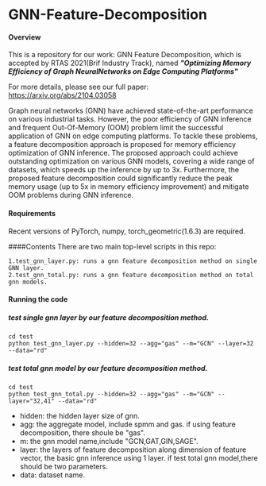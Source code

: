 # GNN-Feature-Decomposition
#### Overview

This is a repository for our work: GNN Feature Decomposition,
which is accepted by RTAS 2021(Brif Industry Track), named ***"Optimizing Memory Efficiency of Graph NeuralNetworks on Edge Computing Platforms"***

For more details, please see our full paper: https://arxiv.org/abs/2104.03058 


Graph neural networks (GNN) have achieved state-of-the-art performance on various industrial tasks.
However, the poor efficiency of GNN inference and frequent Out-Of-Memory (OOM) problem limit the successful application of GNN on edge computing platforms.
To tackle these problems, a feature decomposition approach is proposed for memory efficiency optimization of GNN inference.
The proposed approach could achieve outstanding optimization on various GNN models, covering a wide range of datasets, which speeds up the inference by up to 3x.
Furthermore, the proposed feature decomposition could significantly reduce the peak memory usage (up to 5x in memory efficiency improvement) and mitigate OOM problems during GNN inference.

#### Requirements

Recent versions of PyTorch, numpy, torch_geometric(1.6.3) are required. 


####Contents
There are two main top-level scripts in this repo:

    1.test_gnn_layer.py: runs a gnn feature decomposition method on single GNN layer.
    2.test_gnn_total.py: runs a gnn feature decomposition method on total gnn models.
    
#### Running the code
##### test single gnn layer by our feature decomposition method.
    cd test
    python test_gnn_layer.py --hidden=32 --agg="gas" --m="GCN" --layer=32 --data="rd"
    
##### test total gnn model by our feature decomposition method.
    cd test
    python test_gnn_total.py --hidden=32 --agg="gas" --m="GCN" --layer="32,41" --data="rd"

- hidden: the hidden layer size of gnn.
- agg: the aggregate model, include spmm and gas. if using feature decomposition, there shoule be "gas".
- m: the gnn model name,include "GCN,GAT,GIN,SAGE".
- layer: the layers of feature decomposition along dimension of feature vector, the basic gnn inference using 1 layer.
if test total gnn model,there should be two parameters.
- data: dataset name.



